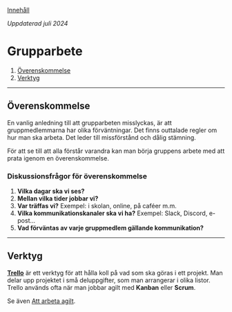 [Innehåll](../README.md)

*Uppdaterad juli 2024*

# Grupparbete


1. [Överenskommelse](#överenskommelse)
1. [Verktyg](#verktyg)

---

## Överenskommelse
En vanlig anledning till att grupparbeten misslyckas, är att gruppmedlemmarna har olika förväntningar. Det finns outtalade regler om hur man ska arbeta. Det leder till missförstånd och dålig stämning.

För att se till att alla förstår varandra kan man börja gruppens arbete med att prata igenom en överenskommelse.

### Diskussionsfrågor för överenskommelse
1. **Vilka dagar ska vi ses?**
1. **Mellan vilka tider jobbar vi?**
1. **Var träffas vi?**  Exempel: i skolan, online, på caféer m.m.
1. **Vilka kommunikationskanaler ska vi ha?**  Exempel: Slack, Discord, e-post...
1. **Vad förväntas av varje gruppmedlem gällande kommunikation?**

---

## Verktyg
**[Trello](https://trello.com/)** är ett verktyg för att hålla koll på vad som ska göras i ett projekt. Man delar upp projektet i små deluppgifter, som man arrangerar i olika listor. Trello används ofta när man jobbar agilt med **Kanban** eller **Scrum**.

Se även [Att arbeta agilt](agile.md).
